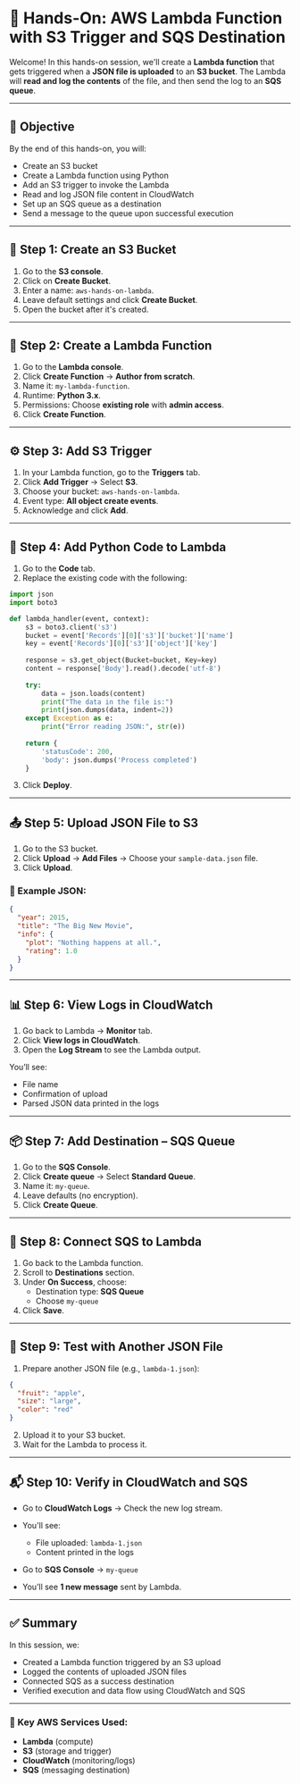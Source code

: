 # 🧪 Hands-On: AWS Lambda Function with S3 Trigger and SQS Destination

Welcome! In this hands-on session, we'll create a **Lambda function** that gets triggered when a **JSON file is uploaded** to an **S3 bucket**. The Lambda will **read and log the contents** of the file, and then send the log to an **SQS queue**.

---

## 📝 Objective

By the end of this hands-on, you will:
- Create an S3 bucket
- Create a Lambda function using Python
- Add an S3 trigger to invoke the Lambda
- Read and log JSON file content in CloudWatch
- Set up an SQS queue as a destination
- Send a message to the queue upon successful execution

---

## 🔧 Step 1: Create an S3 Bucket

1. Go to the **S3 console**.
2. Click on **Create Bucket**.
3. Enter a name: `aws-hands-on-lambda`.
4. Leave default settings and click **Create Bucket**.
5. Open the bucket after it's created.

---

## 🐍 Step 2: Create a Lambda Function

1. Go to the **Lambda console**.
2. Click **Create Function** → **Author from scratch**.
3. Name it: `my-lambda-function`.
4. Runtime: **Python 3.x**.
5. Permissions: Choose **existing role** with **admin access**.
6. Click **Create Function**.

---

## ⚙️ Step 3: Add S3 Trigger

1. In your Lambda function, go to the **Triggers** tab.
2. Click **Add Trigger** → Select **S3**.
3. Choose your bucket: `aws-hands-on-lambda`.
4. Event type: **All object create events**.
5. Acknowledge and click **Add**.

---

## 🧾 Step 4: Add Python Code to Lambda

1. Go to the **Code** tab.
2. Replace the existing code with the following:

```python
import json
import boto3

def lambda_handler(event, context):
    s3 = boto3.client('s3')
    bucket = event['Records'][0]['s3']['bucket']['name']
    key = event['Records'][0]['s3']['object']['key']
    
    response = s3.get_object(Bucket=bucket, Key=key)
    content = response['Body'].read().decode('utf-8')
    
    try:
        data = json.loads(content)
        print("The data in the file is:")
        print(json.dumps(data, indent=2))
    except Exception as e:
        print("Error reading JSON:", str(e))
    
    return {
        'statusCode': 200,
        'body': json.dumps('Process completed')
    }
```

3. Click **Deploy**.

---

## 📤 Step 5: Upload JSON File to S3

1. Go to the S3 bucket.
2. Click **Upload** → **Add Files** → Choose your `sample-data.json` file.
3. Click **Upload**.

### 🧾 Example JSON:

```json
{
  "year": 2015,
  "title": "The Big New Movie",
  "info": {
    "plot": "Nothing happens at all.",
    "rating": 1.0
  }
}
```

---

## 📊 Step 6: View Logs in CloudWatch

1. Go back to Lambda → **Monitor** tab.
2. Click **View logs in CloudWatch**.
3. Open the **Log Stream** to see the Lambda output.

You’ll see:
- File name
- Confirmation of upload
- Parsed JSON data printed in the logs

---

## 📦 Step 7: Add Destination – SQS Queue

1. Go to the **SQS Console**.
2. Click **Create queue** → Select **Standard Queue**.
3. Name it: `my-queue`.
4. Leave defaults (no encryption).
5. Click **Create Queue**.

---

## 🔗 Step 8: Connect SQS to Lambda

1. Go back to the Lambda function.
2. Scroll to **Destinations** section.
3. Under **On Success**, choose:
   - Destination type: **SQS Queue**
   - Choose `my-queue`
4. Click **Save**.

---

## 📂 Step 9: Test with Another JSON File

1. Prepare another JSON file (e.g., `lambda-1.json`):

```json
{
  "fruit": "apple",
  "size": "large",
  "color": "red"
}
```

2. Upload it to your S3 bucket.
3. Wait for the Lambda to process it.

---

## 📬 Step 10: Verify in CloudWatch and SQS

- Go to **CloudWatch Logs** → Check the new log stream.
- You'll see:
  - File uploaded: `lambda-1.json`
  - Content printed in the logs

- Go to **SQS Console** → `my-queue`
- You’ll see **1 new message** sent by Lambda.

---

## ✅ Summary

In this session, we:
- Created a Lambda function triggered by an S3 upload
- Logged the contents of uploaded JSON files
- Connected SQS as a success destination
- Verified execution and data flow using CloudWatch and SQS

---

### 🎯 Key AWS Services Used:
- **Lambda** (compute)
- **S3** (storage and trigger)
- **CloudWatch** (monitoring/logs)
- **SQS** (messaging destination)
